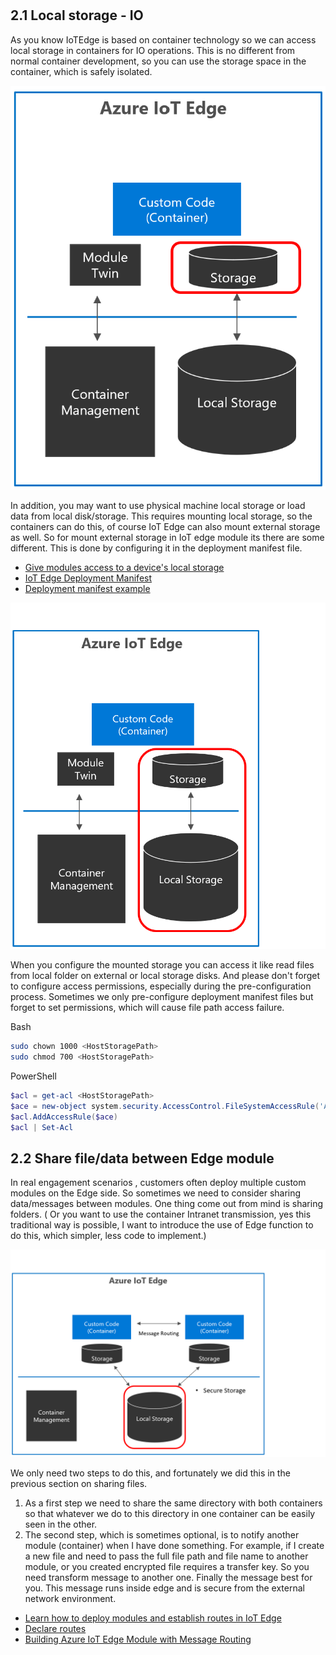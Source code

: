 #

## 2.1 Local storage - IO

As you know IoTEdge is based on container technology so we can access local storage in containers for IO operations. This is no different from normal container development, so you can use the storage space in the container, which is safely isolated.

![image](/img/edgestorage.png)

In addition, you may want to use physical machine local storage or load data from local disk/storage. This requires mounting local storage, so the containers can do this, of course IoT Edge can also mount external storage as well. So for mount external storage in IoT edge module its there are some different. This is done by configuring it in the deployment manifest file.

- [Give modules access to a device's local storage](https://docs.microsoft.com/en-us/azure/iot-edge/how-to-access-host-storage-from-module?view=iotedge-2020-11)
- [IoT Edge Deployment Manifest](https://azure.github.io/Industrial-IoT/deploy/deployment-manifest.html)
- [Deployment manifest example](https://docs.microsoft.com/en-us/azure/iot-edge/module-composition?view=iotedge-2020-11#deployment-manifest-example)

![image](/img/edgestorage-mount.png)

When you configure the mounted storage you can access it like read files from local folder on external or local storage disks. And please don't forget to configure access permissions, especially during the pre-configuration process. Sometimes we only pre-configure deployment manifest files but forget to set permissions, which will cause file path access failure.

Bash

```Bash
sudo chown 1000 <HostStoragePath>
sudo chmod 700 <HostStoragePath>
```

PowerShell

```PowerShell
$acl = get-acl <HostStoragePath>
$ace = new-object system.security.AccessControl.FileSystemAccessRule('Authenticated Users','FullControl','Allow')
$acl.AddAccessRule($ace)
$acl | Set-Acl
```

## 2.2 Share file/data between Edge module

In real engagement scenarios , customers often deploy multiple custom modules on the Edge side. So sometimes we need to consider sharing data/messages between modules. One thing come out from mind is sharing folders. ( Or you want to use the container Intranet transmission, yes this traditional way is possible, I want to introduce the use of Edge function to do this, which simpler, less code to implement.)

![image](/img/edgestorage-share.png)

We only need two steps to do this, and fortunately we did this in the previous section on sharing files.

1. As a first step we need to share the same directory with both containers so that whatever we do to this directory in one container can be easily seen in the other.
2. The second step, which is sometimes optional, is to notify another module (container) when I have done something. For example, if I create a new file and need to pass the full file path and file name to another module, or you created encrypted file requires a transfer key. So you need transform message to another one. Finally the message best for you. This message runs inside edge and is secure from the external network environment.
- [Learn how to deploy modules and establish routes in IoT Edge](https://docs.microsoft.com/en-us/azure/iot-edge/module-composition?view=iotedge-2020-11)
- [Declare routes](https://docs.microsoft.com/en-us/azure/iot-edge/module-composition?view=iotedge-2020-11#declare-routes)
- [Building Azure IoT Edge Module with Message Routing](https://tsmatz.wordpress.com/2019/10/19/azure-iot-hub-iot-edge-module-container-tutorial-with-message-route/)
